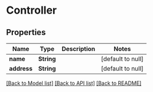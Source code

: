 # Controller
## Properties

| Name | Type | Description | Notes |
|------------ | ------------- | ------------- | -------------|
| **name** | **String** |  | [default to null] |
| **address** | **String** |  | [default to null] |

[[Back to Model list]](../README.md#documentation-for-models) [[Back to API list]](../README.md#documentation-for-api-endpoints) [[Back to README]](../README.md)

